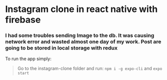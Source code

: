 # Instagram clone in react native with firebase

### I had some troubles sending Image to the db. It was causing network error and wasted almost one day of my work. Post are going to be stored in local storage with redux


To run the app simply:

> Go to the instagram-clone folder and run:
> `npm i -g expo-cli`
> and
> `expo start`
